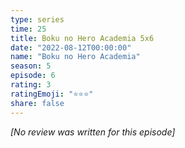 ```yaml
---
type: series
time: 25
title: Boku no Hero Academia 5x6
date: "2022-08-12T00:00:00"
name: "Boku no Hero Academia"
season: 5
episode: 6
rating: 3
ratingEmoji: "⭐️⭐️⭐️"
share: false
---
```


_[No review was written for this episode]_
